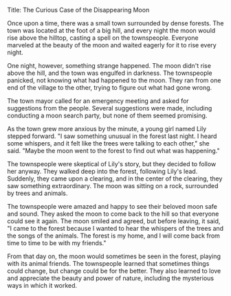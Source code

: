 Title: The Curious Case of the Disappearing Moon

Once upon a time, there was a small town surrounded by dense forests. The town was located at the foot of a big hill, and every night the moon would rise above the hilltop, casting a spell on the townspeople. Everyone marveled at the beauty of the moon and waited eagerly for it to rise every night.

One night, however, something strange happened. The moon didn't rise above the hill, and the town was engulfed in darkness. The townspeople panicked, not knowing what had happened to the moon. They ran from one end of the village to the other, trying to figure out what had gone wrong.

The town mayor called for an emergency meeting and asked for suggestions from the people. Several suggestions were made, including conducting a moon search party, but none of them seemed promising.

As the town grew more anxious by the minute, a young girl named Lily stepped forward. "I saw something unusual in the forest last night. I heard some whispers, and it felt like the trees were talking to each other," she said. "Maybe the moon went to the forest to find out what was happening."

The townspeople were skeptical of Lily's story, but they decided to follow her anyway. They walked deep into the forest, following Lily's lead. Suddenly, they came upon a clearing, and in the center of the clearing, they saw something extraordinary. The moon was sitting on a rock, surrounded by trees and animals.

The townspeople were amazed and happy to see their beloved moon safe and sound. They asked the moon to come back to the hill so that everyone could see it again. The moon smiled and agreed, but before leaving, it said, "I came to the forest because I wanted to hear the whispers of the trees and the songs of the animals. The forest is my home, and I will come back from time to time to be with my friends."

From that day on, the moon would sometimes be seen in the forest, playing with its animal friends. The townspeople learned that sometimes things could change, but change could be for the better. They also learned to love and appreciate the beauty and power of nature, including the mysterious ways in which it worked.